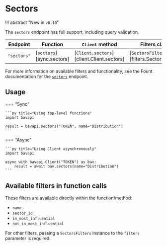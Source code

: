 # Sectors

!!! abstract "New in `v0.10`"

The `sectors` endpoint has full support, including query validation.

| Endpoint    | Function                  | `Client` method                           | Filters class                              |
| ----------- | ------------------------- | ----------------------------------------- | ------------------------------------------ |
| `"sectors"` | [`sectors`][sync.sectors] | [`Client.sectors`][client.Client.sectors] | [`SectorsFilters`][filters.SectorsFilters] |

For more information on available filters and functionality, see the Fount documentation for the [`sectors`](https://developer.wppbav.com/docs/2.x/core-resources/sectors) endpoint.

## Usage

=== "Sync"

    ```py title="Using top-level functions"
    import bavapi

    result = bavapi.sectors("TOKEN", name="Distribution")
    ```

=== "Async"

    ```py title="Using Client asynchronously"
    import bavapi

    async with bavapi.Client("TOKEN") as bav:
        result = await bav.sectors(name="Distribution")
    ```

## Available filters in function calls

These filters are available directly within the function/method:

- `name`
- `sector_id`
- `in_most_influential`
- `not_in_most_influential`

For other filters, passing a `SectorsFilters` instance to the `filters` parameter is required.

